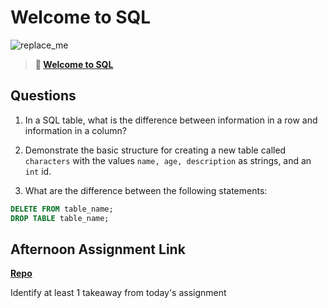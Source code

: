 # Welcome to SQL

![replace_me](https://codeworks.blob.core.windows.net/public/assets/img/illustrations/placeholder.svg)

> **📖 [Welcome to SQL](https://codeworksacademy.com/fs-student-guide/resources/wk11/01-MySQL-GettingStarted)**

## Questions

1. In a SQL table, what is the difference between information in a row and information in a column?

2. Demonstrate the basic structure for creating a new table called `characters` with the values `name, age, description` as strings, and an `int` id.

3. What are the difference between the following statements: 
```sql
DELETE FROM table_name;
DROP TABLE table_name;
```

## Afternoon Assignment Link

**[Repo](https://github.com/JoaoLucasMelo/<ASSIGNMENT_REPO>)**

Identify at least 1 takeaway from today's assignment

